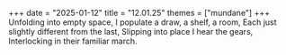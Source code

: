 +++
date = "2025-01-12"
title = "12.01.25"
themes = ["mundane"]
+++
Unfolding into empty space,
I populate a draw, a shelf, a room,
Each just slightly different from the last,
Slipping into place I hear the gears,
Interlocking in their familiar march.
